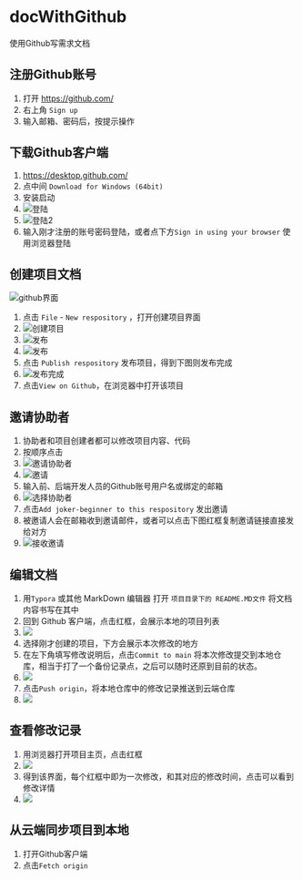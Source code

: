 # docWithGithub
 使用Github写需求文档

## 注册Github账号

1. 打开 https://github.com/
2. 右上角 `Sign up`
3. 输入邮箱、密码后，按提示操作

## 下载Github客户端

1. https://desktop.github.com/
2. 点中间 `Download for Windows (64bit)`
3. 安装启动
4. ![登陆](https://img2018.cnblogs.com/blog/1404518/201811/1404518-20181101212858827-1504878327.png)
5. ![登陆2](https://img2018.cnblogs.com/blog/1404518/201811/1404518-20181101212907301-2010179333.png)
6. 输入刚才注册的账号密码登陆，或者点下方`Sign in using your browser` 使用浏览器登陆

## 创建项目文档

![github界面](image-20210810101353253.png)

1. 点击 `File` - `New respository` ，打开创建项目界面
2. ![创建项目](微信截图_20210810101638.png)
3. ![发布](微信截图_20210810101958.png)
4. ![发布](微信截图_20210810102115.png)
5. 点击 `Publish respository` 发布项目，得到下图则发布完成
6. ![发布完成](发布完成.png)
7. 点击`View on Github`，在浏览器中打开该项目

## 邀请协助者

1. 协助者和项目创建者都可以修改项目内容、代码
2. 按顺序点击
3. ![邀请协助者](邀请协助者.png)
4. ![邀请](邀请.png)
5. 输入前、后端开发人员的Github账号用户名或绑定的邮箱
6. ![选择协助者](选择协助者.png)
7. 点击`Add joker-beginner to this respository` 发出邀请
8. 被邀请人会在邮箱收到邀请邮件，或者可以点击下图红框复制邀请链接直接发给对方
9. ![接收邀请](接收邀请.png)

## 编辑文档

1. 用`Typora` 或其他 MarkDown 编辑器 打开 `项目目录下的 README.MD文件` 将文档内容书写在其中
2. 回到 Github 客户端，点击红框，会展示本地的项目列表
3. ![](微信截图_20210810103536.png)
4. 选择刚才创建的项目，下方会展示本次修改的地方
5. 在左下角填写修改说明后，点击`Commit to main` 将本次修改提交到本地仓库，相当于打了一个备份记录点，之后可以随时还原到目前的状态。
6. ![](微信截图_20210810103857.png)
7. 点击`Push origin`，将本地仓库中的修改记录推送到云端仓库
8. ![](微信截图_20210810104143.png)

## 查看修改记录

1. 用浏览器打开项目主页，点击红框
2. ![](微信截图_20210810104749.png)
3. 得到该界面，每个红框中即为一次修改，和其对应的修改时间，点击可以看到修改详情
4. ![](微信截图_20210810104833.png)

## 从云端同步项目到本地

1. 打开Github客户端
2. 点击`Fetch origin`
